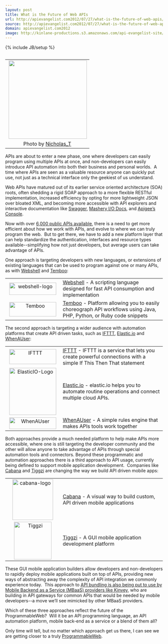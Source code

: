 ```yaml
---
layout: post
title: What is the Future of Web APIs
url: http://apievangelist.com2012/07/27/what-is-the-future-of-web-apis/
source: http://apievangelist.com2012/07/27/what-is-the-future-of-web-apis/
domain: apievangelist.com2012
image: http://kinlane-productions.s3.amazonaws.com/api-evangelist-site/blog/highway.jpeg
---
```

{% include JB/setup %}<table cellspacing="5" align="right">
     <tbody>
          <tr>
               <td align="center">
                    <img src="http://kinlane-productions.s3.amazonaws.com/highway.jpeg"  width="250" align="right" />
               </td>
          </tr>
          <tr>
               <td align="center">
                    Photo by <a href="http://www.flickr.com/photos/nicholas_t/2222229134/" target="_blank">Nicholas_T</a>
               </td>
          </tr>
     </tbody>
</table>
<p>
     APIs are about to enter a new phase, one where developers can easily program using multiple APIs at once, and non-developers can easily introduce API automation into both their business and personal worlds.  A time where APIs are seen as a valuable resource anyone can quickly put use, not just as a technical interface only the geekiest of us understand.
</p>
<p>
     Web APIs have matured out of its earlier service oriented architecture (SOA) roots, often shedding a rigid SOAP approach to a more flexible RESTful implementation, increased efficiency by opting for more lightweight JSON over bloated XML, and becoming more accessible with API explorers and interactive documentation like <a title="Swagger" href="http://swagger.wordnik.com/">Swagger</a>, <a title="Mashery I/O Docs" href="http://www.mashery.com/product/io-docs">Mashery I/O Docs</a>, and <a title="Apigee Console" href="https://apigee.com/console">Apigee’s Console</a>.
</p>
<p>
     Now with over <a title="6,000 public APIs available" href="http://blog.programmableweb.com/2012/05/22/6000-apis-its-business-its-social-and-its-happening-quickly/">6,000 public APIs available</a>, there is a need to get more efficient about how we work with APIs, and evolve to where we can truly program the web.  But to get there, we have to add a new platform layer that can help standardize the authentication, interfaces and resource types available--simplifying how not just developers, but average users can take advantage of APIs.
</p>
<p>
     One approach is targeting developers with new languages, or extensions of existing languages that can be used to program against one or many APIs, as with <a title="Webshell" href="http://webshell.io/home">Webshell</a> and <a title="Temboo" href="https://www.temboo.com/">Temboo</a>:
</p>
<table cellspacing="5" cellpadding="5" width="90%" align="center">
     <tbody>
          <tr>
               <td width="160" align="center">
                    <a title="Webshell" href="http://webshell.io/home"><img class="aligncenter size-thumbnail wp-image-32466" title="webshell-logo" src="http://kinlane-productions.s3.amazonaws.com/api-evangelist/webshell/webshell-logo.jpg"  width="150" height="39" /></a>
               </td>
               <td>
                    <a title="Webshell" href="http://webshell.io/home">Webshell</a> - A scripting language designed for fast API consumption and implementation
               </td>
          </tr>
          <tr>
               <td width="160" align="center">
                    <a title="Temboo" href="https://www.temboo.com/"><img title="Temboo" src="http://kinlane-productions.s3.amazonaws.com/api-evangelist/temboo/Temboo-Logo.png"  width="150" height="46" /></a>
               </td>
               <td>
                    <a title="Temboo" href="https://www.temboo.com/">Temboo</a> - Platform allowing you to easily choreograph API workflows using Java, PHP, Python, or Ruby code snippets
               </td>
          </tr>
     </tbody>
</table>
<p>
     The second approach is targeting a wider audience with automation platforms that create API driven tasks, such as <a title="IFTTT" href="http://ifttt.com/">IFTTT</a>, <a title="Elastic.io" href="http://elastic.io/">Elastic.io</a> and <a title="When a User" href="http://whenauser.com/">WhenAUser</a>:
</p>
<table cellspacing="5" cellpadding="5" width="90%" align="center">
     <tbody>
          <tr>
               <td width="160" align="center">
                    <a title="IFTTT" href="http://ifttt.com/"><img title="IFTTT" src="http://kinlane-productions.s3.amazonaws.com/api-evangelist/ifthisthenthat/IFTTT-logo.jpeg"  width="150" height="48" /></a>
               </td>
               <td>
                    <a title="IFTTT" href="http://ifttt.com/">IFTTT</a> - IFTTT is a service that lets you create powerful connections with a simple If This Then That statement
               </td>
          </tr>
          <tr>
               <td width="160" align="center">
                    <a title="Elastic.io" href="http://elastic.io/"><img title="ElasticIO-Logo" src="http://kinlane-productions.s3.amazonaws.com/api-evangelist/elasticio/ElasticIO-Logo.png"  width="150" /></a>
               </td>
               <td>
                    <a title="Elastic.io" href="http://elastic.io/">Elastic.io</a> - elastic.io helps you to automate routine operations and connect multiple cloud APIs.
               </td>
          </tr>
          <tr>
               <td width="160" align="center">
                    <a title="When a User" href="http://whenauser.com/"><img title="WhenAUser" src="http://kinlane-productions.s3.amazonaws.com/api-evangelist/whenauser/WhenAUser-Logo.png"  width="150" height="37" /></a>
               </td>
               <td>
                    <a title="When a User" href="http://whenauser.com/">WhenAUser</a> - A simple rules engine that makes APIs tools work together
               </td>
          </tr>
     </tbody>
</table>
<p>
     Both approaches provide a much needed platform to help make APIs more accessible, where one is still targeting the developer community and the other will allow anyone to take advantage of APIs through special automation tools and connectors. Beyond these programmatic and automation approaches there is a third approach to API usage, currently being defined to support mobile application development.  Companies like <a title="Cabana" href="http://www.cabanaapp.com/">Cabana</a> and <a title="Tiggzi" href="http://tiggzi.com/home">Tiggzi</a> are changing the way we build API driven mobile apps:
</p>
<table cellspacing="5" cellpadding="5" width="90%" align="center">
     <tbody>
          <tr>
               <td width="160" align="center">
                    <a title="Cabana" href="http://www.cabanaapp.com/"><img title="cabana-logo" src="http://kinlane-productions.s3.amazonaws.com/api-evangelist/cabanaapp/cabana-logo.png"  width="130" /></a>
               </td>
               <td>
                    <a title="Cabana" href="http://www.cabanaapp.com/">Cabana</a> - A visual way to build custom, API driven mobile applications
               </td>
          </tr>
          <tr>
               <td width="160" align="center">
                    <a title="Tiggzi" href="http://tiggzi.com/home"><img title="Tiggzi" src="http://kinlane-productions.s3.amazonaws.com/api-evangelist/tiggzi/tiggzi_200.png"  width="120" /></a>
               </td>
               <td>
                    <a title="Tiggzi" href="http://tiggzi.com/home">Tiggzi</a> - A GUI mobile application development platform
               </td>
          </tr>
     </tbody>
</table>
<p>
     These GUI mobile application builders allow developers and non-developers to rapidly deploy mobile applications built on top of APIs, providing new ways of abstracting away the complexity of API integration we commonly experience today.  This approach to <a href="http://apievangelist.com/2012/06/03/rise-of-mobile-backend-as-a-service-mbaas-api-stacks/">API bundling is also being put to use by Mobile Backend as a Service (MBaaS) providers like Kinvey</a>, who are building in API gateways for common APIs that would be needed by mobile developers--a move we’ll see mimicked by other MBaaS providers.
</p>
<p>
     Which of these three approaches reflect the future of the ProgrammableWeb?  Will it be an API programming language, an API automation platform, mobile back-end as a service or a blend of them all?
</p>
<p>
     Only time will tell, but no matter which approach get us there, I can see we are getting closer to a truly <a title="ProgrammableWeb" href="http://www.programmableweb.com/">ProgrammableWeb</a>.
</p>
